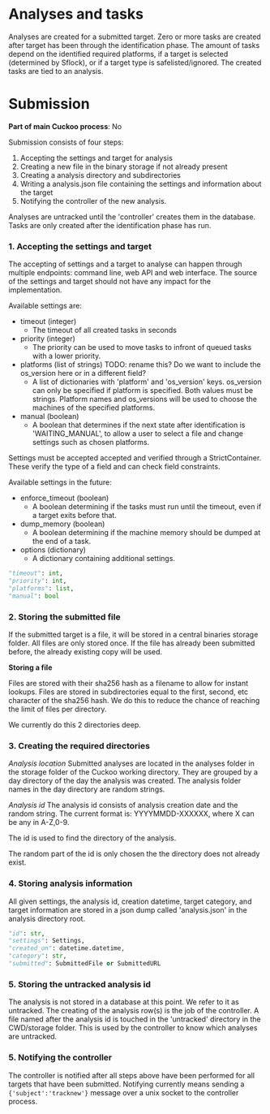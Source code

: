 # Analyses and tasks

Analyses are created for a submitted target. Zero or more tasks are created after target has been through the identification phase. The amount of tasks depend on the identified required platforms, if a target is selected (determined by Sflock), or if a target type is safelisted/ignored. The created tasks are tied to an analysis.


# Submission

**Part of main Cuckoo process**: No

Submission consists of four steps:

1. Accepting the settings and target for analysis
2. Creating a new file in the binary storage if not already present
3. Creating a analysis directory and subdirectories
4. Writing a analysis.json file containing the settings and information about the target
5. Notifying the controller of the new analysis.

Analyses are untracked until the 'controller' creates them in the database. Tasks are only created after the identification phase has run.

### 1. Accepting the settings and target

The accepting of settings and a target to analyse can happen through multiple endpoints: command line, web API and web interface. The source of the settings and target should not have any impact for the implementation.

Available settings are:

- timeout (integer)
    * The timeout of all created tasks in seconds
- priority (integer)
    * The priority can be used to move tasks to infront of queued tasks with a lower priority.
- platforms (list of strings) TODO: rename this? Do we want to include the os_version here or in a different field?
    * A list of dictionaries with 'platform' and 'os_version' keys. os_version can only be specified if platform is specified. Both values must be strings. Platform names and os_versions will be used to choose the machines of the specified platforms.
- manual (boolean)
    * A boolean that determines if the next state after identification is 'WAITING_MANUAL', to allow a user to select a file and change settings such as chosen platforms.

Settings must be accepted accepted and verified through a StrictContainer. These verify the type of a field and can check field constraints.

Available settings in the future:

- enforce_timeout (boolean)
    * A boolean determining if the tasks must run until the timeout, even if a target exits before that.
- dump_memory (boolean)
    * A boolean determining if the machine memory should be dumped at the end of a task.
- options (dictionary)
    * A dictionary containing additional settings.

```python
"timeout": int,
"priority": int,
"platforms": list,
"manual": bool

```

### 2. Storing the submitted file

If the submitted target is a file, it will be stored in a central binaries storage folder. All files
are only stored once. If the file has already been submitted before, the already existing copy will be used.

**Storing a file**

Files are stored with their sha256 hash as a filename to allow for instant lookups. Files are stored in subdirectories equal to the first, second, etc character of the sha256 hash. We do this to reduce the chance of reaching the limit of files per directory.

We currently do this 2 directories deep.

### 3. Creating the required directories

*Analysis location*
Submitted analyses are located in the analyses folder in the storage folder of the Cuckoo working directory. They are grouped by a day directory of the day the analysis was created. The analysis folder names in the day directory are random strings.

*Analysis id*
The analysis id consists of analysis creation date and the random string. The current format is: YYYYMMDD-XXXXXX, where X can be any in A-Z,0-9.

The id is used to find the directory of the analysis.

The random part of the id is only chosen the the directory does not already exist.


### 4. Storing analysis information

All given settings, the analysis id, creation datetime, target category, and target information are stored in a json dump called 'analysis.json' in the analysis directory root.


```python
"id": str,
"settings": Settings,
"created_on": datetime.datetime,
"category": str,
"submitted": SubmittedFile or SubmittedURL

```

### 5. Storing the untracked analysis id

The analysis is not stored in a database at this point. We refer to it as untracked. The creating of the analysis row(s) is the job of the controller. A file named after the analysis id is touched in the 'untracked' directory in the CWD/storage folder. This is used by the controller to know which analyses are untracked.

### 5. Notifying the controller

The controller is notified after all steps above have been performed for all targets that have been submitted. Notifying currently means sending a `{'subject':'tracknew'}` message over a unix socket to the controller process.

